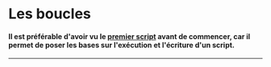 # Les boucles

#### Il est préférable d'avoir vu  le [premier script](./premier_script.md) avant de commencer, car il permet de poser les bases sur l'exécution et l'écriture d'un script.

----